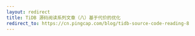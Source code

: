 ```yaml
---
layout: redirect
title: TiDB 源码阅读系列文章（八）基于代价的优化
redirect_to: https://cn.pingcap.com/blog/tidb-source-code-reading-8
---
```

